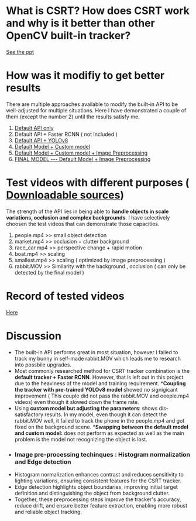 # What is CSRT? How does CSRT work and why is it better than other OpenCV built-in tracker?
[See the ppt](https://github.com/chaw-thiri/object_tracking_using_csrt_tracker/blob/main/CSRT_tracker.pptx)
# How was it modifiy to get better results
There are multiple approaches available to modify the built-in API to be well-adjusted for multiple situations. Here I have demonstrated a couple of them (except the number 2) until the results satisfy me.
1) [Default API only](https://github.com/chaw-thiri/object_tracking_using_csrt_tracker/blob/main/other_attempts/api_only.py)
2) Default API + Faster RCNN ( not Included ) 
3) [Default API + YOLOv8](https://github.com/chaw-thiri/object_tracking_using_csrt_tracker/blob/main/other_attempts/api_yolo.py)
4) [Default Model + Custom model](https://github.com/chaw-thiri/object_tracking_using_csrt_tracker/blob/main/other_attempts/api_%26_custom_model.py)
5) [Default Model + Custom model + Image Preprocessing](https://github.com/chaw-thiri/object_tracking_using_csrt_tracker/blob/main/other_attempts/defaultAPI_customModel_preprocessing.py)
6) [FINAL MODEL --- Default Model + Image Preprocessing](https://github.com/chaw-thiri/object_tracking_using_csrt_tracker/blob/main/main.py)
# Test videos with different purposes ( [Downloadable sources](https://drive.google.com/drive/folders/1VKnjS3lqOyAvjof0VGzyystAsdQhkN6K?usp=sharing)) 
The strength of the API lies in being able to **handle objects in scale variations, occlusion and complex backgrounds**. I have selectively choosen the test videos that can demonstrate those capacities.  

1) people.mp4 >> small object detection
2) market.mp4 >> occlusion + clutter background
3) race_car.mp4 >> perspective change + rapid motion
4) boat.mp4 >> scaling
5) smallest.mp4 >> scaling ( optimized by image preprocessing )
6) rabbit.MOV >> Similarity with the background , occlusion ( can only be detected by the final model )
# Record of tested videos 
[Here](https://drive.google.com/drive/folders/1COT3M-OI-PS3Zf5FcWdbmOr3M1sBh-cD?usp=sharing) 

# Discussion 
* The built-in API performs great in most situation, however I failed to track my bunny in self-made rabbit.MOV which leads me to research into possbile upgrades.   
* Most commonly researched method for CSRT tracker combination is the **default tracker + Faster RCNN**. However, that is left out in this project due to the heaviness of the model and training requirement.
***Coupling the tracker with pre-trained YOLOv8 model** showed no signigicant improvement ( This couple did not pass the rabbit.MOV and oeople.mp4 videos) even though it slowed down the frame rate.
* Using **custom model but adjusting the parameters**: shows dis-satisfactory results. In my model, even though it can detect the rabbit.MOV well, it failed to track the phone in the people.mp4 and got fixed on the background scene.
***Swapping between the default model and custom model:** does not perform as expected as well as the main problem is the model not recognizing the object is lost.
* ### Image pre-processing techinques : Histogram normalization and Edge detection
* Histogram normalization enhances contrast and reduces sensitivity to lighting variations, ensuring consistent features for the CSRT tracker.
* Edge detection highlights object boundaries, improving initial target definition and distinguishing the object from background clutter.
* Together, these preprocessing steps improve the tracker's accuracy, reduce drift, and ensure better feature extraction, enabling more robust and reliable object tracking.

